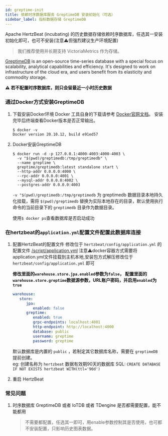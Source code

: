 ```yaml
---
id: greptime-init  
title: 依赖时序数据库服务 GreptimeDB 安装初始化（可选）
sidebar_label: 指标数据存储 GreptimeDB
---
```


Apache HertzBeat (incubating) 的历史数据存储依赖时序数据库，任选其一安装初始化即可，也可不安装(注意⚠️但强烈建议生产环境配置)

> 我们推荐使用并长期支持 VictoriaMetrics 作为存储。

[GreptimeDB](https://github.com/GreptimeTeam/greptimedb) is an open-source time-series database with a special focus on scalability, analytical capabilities and efficiency.
It's designed to work on infrastructure of the cloud era, and users benefit from its elasticity and commodity storage.

**⚠️ 若不配置时序数据库，则只会留最近一小时历史数据**

### 通过Docker方式安装GreptimeDB

1. 下载安装Docker环境
Docker 工具自身的下载请参考 [Docker官网文档](https://docs.docker.com/get-docker/)。
安装完毕后终端查看Docker版本是否正常输出。

   ```shell
   $ docker -v
   Docker version 20.10.12, build e91ed57
   ```

2. Docker安装GreptimeDB

   ```shell
   $ docker run -d -p 127.0.0.1:4000-4003:4000-4003 \
     -v "$(pwd)/greptimedb:/tmp/greptimedb" \
     --name greptime \
     greptime/greptimedb:latest standalone start \
     --http-addr 0.0.0.0:4000 \
     --rpc-addr 0.0.0.0:4001 \
     --mysql-addr 0.0.0.0:4002 \
     --postgres-addr 0.0.0.0:4003
   ```

   `-v "$(pwd)/greptimedb:/tmp/greptimedb` 为 greptimedb 数据目录本地持久化挂载，需将 `$(pwd)/greptimedb` 替换为实际本地存在的目录，默认使用执行命令的当前目录下的 `greptimedb` 目录作为数据目录。

   使用```$ docker ps```查看数据库是否启动成功

### 在hertzbeat的`application.yml`配置文件配置此数据库连接

1. 配置HertzBeat的配置文件
   修改位于 `hertzbeat/config/application.yml` 的配置文件 [/script/application.yml](https://github.com/apache/hertzbeat/raw/master/script/application.yml)
   注意⚠️docker容器方式需要将application.yml文件挂载到主机本地,安装包方式解压修改位于 `hertzbeat/config/application.yml` 即可

   **修改里面的`warehouse.store.jpa.enabled`参数为`false`， 配置里面的`warehouse.store.greptime`数据源参数，URL账户密码，并启用`enabled`为`true`**

   ```yaml
   warehouse:
      store:
         jpa:
            enabled: false
         greptime:
            enabled: true
            grpc-endpoints: localhost:4001
            http-endpoint: http://localhost:4000
            database: public
            username: greptime
            password: greptime
   ```

   默认数据库是内置的  `public` ，若制定其它数据库名称，需要在 `greptimeDB` 提前创建。  
   eg: 创建名称为 `hertzbeat` 数据有效期90天的数据库 SQL: `CREATE DATABASE IF NOT EXISTS hertzbeat WITH(ttl='90d')`

2. 重启 HertzBeat

### 常见问题

1. 时序数据库 GreptimeDB 或者 IoTDB 或者 TDengine 是否都需要配置，能不能都用

   > 不需要都配置，任选其一即可，用enable参数控制其是否使用，也可都不安装配置，只影响历史图表数据。
